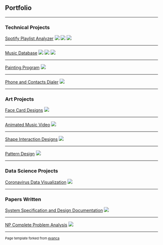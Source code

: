 ## Portfolio

---

### Technical Projects

[Spotify Playlist Analyzer](/sample_page)
<img src="spot01.ong?raw=true"/>
<img src="spot02.ong?raw=true"/>
<img src="spot03.ong?raw=true"/>

---
[Music Database](/pdf/sample_presentation.pdf)
<img src="db01.ong?raw=true"/>
<img src="db02.ong?raw=true"/>
<img src="db03.ong?raw=true"/>

---
[Painting Program](/sample_page)
<img src="images/dummy_thumbnail.jpg?raw=true"/>

---
[Phone and Contacts Dialer](/pdf/sample_presentation.pdf)
<img src="images/dummy_thumbnail.jpg?raw=true"/>

---


### Art Projects

[Face Card Designs](/sample_page)
<img src="images/dummy_thumbnail.jpg?raw=true"/>

---
[Animated Music Video](/pdf/sample_presentation.pdf)
<img src="images/dummy_thumbnail.jpg?raw=true"/>

---
[Shape Interaction Designs](/pdf/sample_presentation.pdf)
<img src="images/dummy_thumbnail.jpg?raw=true"/>

---
[Pattern Design](/pdf/sample_presentation.pdf)
<img src="images/dummy_thumbnail.jpg?raw=true"/>

---


### Data Science Projects

[Coronavirus Data Visualization](/pdf/sample_presentation.pdf)
<img src="images/dummy_thumbnail.jpg?raw=true"/>

---

### Papers Written

[System Specification and Design Documentation](/pdf/sample_presentation.pdf)
<img src="images/dummy_thumbnail.jpg?raw=true"/>

---

[NP Complete Problem Analysis](/pdf/sample_presentation.pdf)
<img src="images/dummy_thumbnail.jpg?raw=true"/>

---

<p style="font-size:11px">Page template forked from <a href="https://github.com/evanca/quick-portfolio">evanca</a></p>
<!-- Remove above link if you don't want to attibute -->
